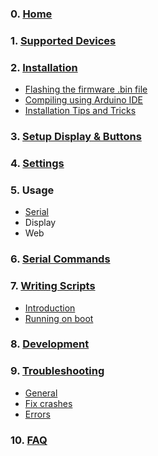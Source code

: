 
### 0. [Home](https://github.com/spacehuhn/esp8266_deauther/wiki)

### 1. [Supported Devices](https://github.com/spacehuhn/esp8266_deauther/wiki/Supported-Devices)

### 2. [Installation](https://github.com/spacehuhn/esp8266_deauther/wiki/Installation)
- [Flashing the firmware .bin file](https://github.com/spacehuhn/esp8266_deauther/wiki/Installation#flashing-the-firmware-bin-file)
- [Compiling using Arduino IDE](https://github.com/spacehuhn/esp8266_deauther/wiki/Installation#compiling-using-arduino-ide)
- [Installation Tips and Tricks](https://github.com/spacehuhn/esp8266_deauther/wiki/Installation#installation-tips-and-tricks)

### 3. [Setup Display & Buttons](https://github.com/spacehuhn/esp8266_deauther/wiki/Setup-Display-&-Buttons)

### 4. [Settings](https://github.com/spacehuhn/esp8266_deauther/blob/master/settings.md)

### 5. Usage
- [Serial](https://github.com/spacehuhn/esp8266_deauther/wiki/Serial-Usage)
- Display
- Web

### 6. [Serial Commands](https://github.com/spacehuhn/esp8266_deauther/blob/master/serialcommands.md)

### 7. [Writing Scripts](https://github.com/spacehuhn/esp8266_deauther/wiki/Writing-Scripts)
- [Introduction](https://github.com/spacehuhn/esp8266_deauther/wiki/Writing-Scripts#introduction)
- [Running on boot](https://github.com/spacehuhn/esp8266_deauther/wiki/Writing-Scripts#running-on-boot)

### 8. [Development](https://github.com/spacehuhn/esp8266_deauther/wiki/Development)

### 9. [Troubleshooting](https://github.com/spacehuhn/esp8266_deauther/wiki/Troubleshooting)
- [General](https://github.com/spacehuhn/esp8266_deauther/wiki/Troubleshooting#general)
- [Fix crashes](https://github.com/spacehuhn/esp8266_deauther/wiki/Troubleshooting#fix-crashes)
- [Errors](https://github.com/spacehuhn/esp8266_deauther/wiki/Troubleshooting#errors)

### 10. [FAQ](https://github.com/spacehuhn/esp8266_deauther/wiki/FAQ) 